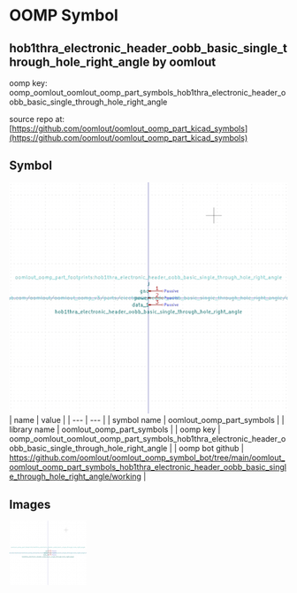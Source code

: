# OOMP Symbol  
## hob1thra_electronic_header_oobb_basic_single_through_hole_right_angle  by oomlout  
  
oomp key: oomp_oomlout_oomlout_oomp_part_symbols_hob1thra_electronic_header_oobb_basic_single_through_hole_right_angle  
  
source repo at: [https://github.com/oomlout/oomlout_oomp_part_kicad_symbols](https://github.com/oomlout/oomlout_oomp_part_kicad_symbols)  
## Symbol  
  
[![working.png](working_600.png)](working.png)  
| name | value | 
| --- | --- | 
| symbol name | oomlout_oomp_part_symbols | 
| library name | oomlout_oomp_part_symbols | 
| oomp key | oomp_oomlout_oomlout_oomp_part_symbols_hob1thra_electronic_header_oobb_basic_single_through_hole_right_angle | 
| oomp bot github | https://github.com/oomlout/oomlout_oomp_symbol_bot/tree/main/oomlout_oomlout_oomp_part_symbols_hob1thra_electronic_header_oobb_basic_single_through_hole_right_angle/working | 
## Images  
  
[![working.png](working_140.png)](working.png)  
